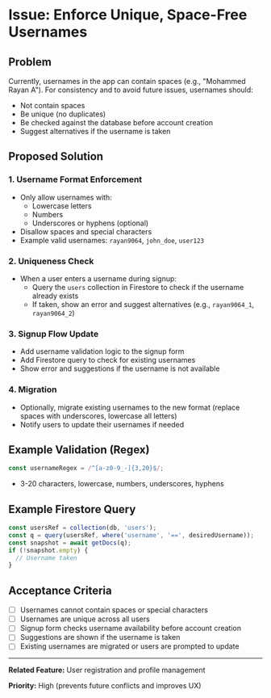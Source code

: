 # Issue: Enforce Unique, Space-Free Usernames

## Problem
Currently, usernames in the app can contain spaces (e.g., "Mohammed Rayan A"). For consistency and to avoid future issues, usernames should:
- Not contain spaces
- Be unique (no duplicates)
- Be checked against the database before account creation
- Suggest alternatives if the username is taken

## Proposed Solution

### 1. **Username Format Enforcement**
- Only allow usernames with:
  - Lowercase letters
  - Numbers
  - Underscores or hyphens (optional)
- Disallow spaces and special characters
- Example valid usernames: `rayan9064`, `john_doe`, `user123`

### 2. **Uniqueness Check**
- When a user enters a username during signup:
  - Query the `users` collection in Firestore to check if the username already exists
  - If taken, show an error and suggest alternatives (e.g., `rayan9064_1`, `rayan9064_2`)

### 3. **Signup Flow Update**
- Add username validation logic to the signup form
- Add Firestore query to check for existing usernames
- Show error and suggestions if the username is not available

### 4. **Migration**
- Optionally, migrate existing usernames to the new format (replace spaces with underscores, lowercase all letters)
- Notify users to update their usernames if needed

## Example Validation (Regex)
```js
const usernameRegex = /^[a-z0-9_-]{3,20}$/;
```
- 3-20 characters, lowercase, numbers, underscores, hyphens

## Example Firestore Query
```js
const usersRef = collection(db, 'users');
const q = query(usersRef, where('username', '==', desiredUsername));
const snapshot = await getDocs(q);
if (!snapshot.empty) {
  // Username taken
}
```

## Acceptance Criteria
- [ ] Usernames cannot contain spaces or special characters
- [ ] Usernames are unique across all users
- [ ] Signup form checks username availability before account creation
- [ ] Suggestions are shown if the username is taken
- [ ] Existing usernames are migrated or users are prompted to update

---

**Related Feature:** User registration and profile management

**Priority:** High (prevents future conflicts and improves UX)
